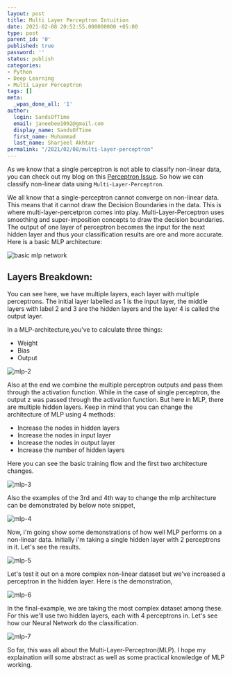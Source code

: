 ```yaml
---
layout: post
title: Multi Layer Perceptron Intuition
date: 2021-02-08 20:52:55.000000000 +05:00
type: post
parent_id: '0'
published: true
password: ''
status: publish
categories:
- Python
- Deep Learning
- Multi Layer Perceptron
tags: []
meta:
  _wpas_done_all: '1'
author:
  login: SandsOfTime
  email: janeebee1092@gmail.com
  display_name: SandsOfTime
  first_name: Muhammad
  last_name: Sharjeel Akhtar
permalink: "/2021/02/08/multi-layer-perceptron"
---
```

As we know that a single perceptron is not able to classify non-linear data, you can check out my blog on this [Perceptron Issue](/2021/02/07/perceptron-issue-for-non-linear-data). So how we can classify non-linear data using `Multi-Layer-Perceptron`. 

We all know that a single-perceptron cannot converge on non-linear data. This means that it cannot draw the Decision Boundaries in the data. This is where multi-layer-percetpron comes into play. Multi-Layer-Perceptron uses smoothing and super-imposition concepts to draw the decision boundaries. The output of one layer of perceptron becomes the input for the next hidden layer and thus your classification results are ore and more accurate. Here is a basic MLP architecture:

![basic mlp network](/assets/images/rletters/deep-learning/mlp-1.jpeg)

## Layers Breakdown:
You can see here, we have multiple layers, each layer with multiple perceptrons. The initial layer labelled as 1 is the input layer, the middle layers with label 2 and 3 are the hidden layers and the layer 4 is called the output layer.

In a MLP-architecture,you've to calculate three things:
* Weight
* Bias
* Output

![mlp-2](/assets/images/rletters/deep-learning/mlp-2.jpeg)

Also at the end we combine the multiple perceptron outputs and pass them through the activation function. While in the case of single perceptron, the output z was passed through the activation function. But here in MLP, there are multiple hidden layers. Keep in mind that you can change the architecture of MLP using 4 methods:

* Increase the nodes in hidden layers
* Increase the nodes in input layer
* Increase the nodes in output layer
* Increase the number of hidden layers

Here you can see the basic training flow and the first two architecture changes.

![mlp-3](/assets/images/rletters/deep-learning/mlp-3.jpeg)

Also the examples of the 3rd and 4th way to change the mlp architecture can be demonstrated by below note snippet,

![mlp-4](/assets/images/rletters/deep-learning/mlp-4.jpeg)

Now, i'm going show some demonstrations of how well MLP performs on a non-linear data. Initially i'm taking a single hidden layer with 2 perceptrons in it. Let's see the results.

![mlp-5](/assets/images/rletters/deep-learning/mlp-5.png)

Let's test it out on a more complex non-linear dataset but we've increased a perceptron in the hidden layer. Here is the demonstration,

![mlp-6](/assets/images/rletters/deep-learning/mlp-6.png)

In the final-example, we are taking the most complex dataset among these. For this we'll use two hidden layers, each with 4 perceptrons in. Let's see how our Neural Network do the classification.

![mlp-7](/assets/images/rletters/deep-learning/mlp-7.png)

So far, this was all about the Multi-Layer-Perceptron(MLP). I hope my explaination will some abstract as well as some practical knowledge of MLP working.  